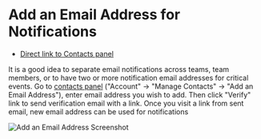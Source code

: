 Add an Email Address for Notifications
======

 - [Direct link to Contacts panel](https://ostr.io/account/contacts)

It is a good idea to separate email notifications across teams, team members, or to have two or more notification email addresses for critical events. Go to [contacts panel](https://ostr.io/account/contacts) ("Account" -> "Manage Contacts" -> "Add an Email Address"), enter email address you wish to add. Then click "Verify" link to send verification email with a link. Once you visit a link from sent email, new email address can be used for notifications

![Add an Email Address Screenshot](https://github.com/VeliovGroup/ostrio/blob/master/docs/account/add-email-address.png)